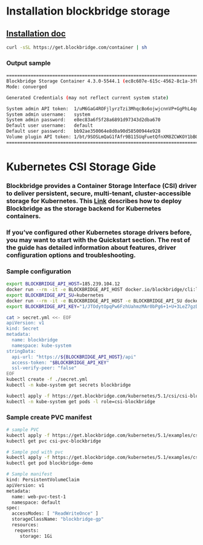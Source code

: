 # Installation blockbridge storage
## [Installation doc](https://www.blockbridge.com/container/) 

```bash
curl -sSL https://get.blockbridge.com/container | sh
```
### Output sample
```bash
=================================================================================
Blockbridge Storage Container 4.3.0-5544.1 (ec8c607e-615c-4562-8c1a-3f0e84eee3e9)
Mode: converged

Generated Credentials (may not reflect current system state)

System admin API token:  1/uM6GaG4ROFjlyrzTzi3MhqcBo6ojwjcnnVP+GgPhL4qozoZobhE5GQ
System admin username:   system
System admin password:   e8ec83a6f5f28a6891d97343d2dba670
Default user username:   default
Default user password:   bb92ae350064e8d0a90d58500944e928
Volume plugin API token: 1/bt/9SOSLmQaG1fAfr9B115UqFuetQfnXM8ZCWKOY1bBO3/1I5IuYRw
=================================================================================
```

# Kubernetes CSI Storage Gide  

### Blockbridge provides a Container Storage Interface (CSI) driver to deliver persistent, secure, multi-tenant, cluster-accessible storage for Kubernetes. This [Link](https://kb.blockbridge.com/guide/kubernetes/) describes how to deploy Blockbridge as the storage backend for Kubernetes containers.

### If you’ve configured other Kubernetes storage drivers before, you may want to start with the Quickstart section. The rest of the guide has detailed information about features, driver configuration options and troubleshooting.

### Sample configuration
```bash
export BLOCKBRIDGE_API_HOST=185.239.104.12
docker run --rm -it -e BLOCKBRIDGE_API_HOST docker.io/blockbridge/cli:latest-alpine bb --no-ssl-verify-peer account create --name kubernetes
export BLOCKBRIDGE_API_SU=kubernetes
docker run --rm -it -e BLOCKBRIDGE_API_HOST -e BLOCKBRIDGE_API_SU docker.io/blockbridge/cli:latest-alpine bb --no-ssl-verify-peer authorization create --notes 'csi-blockbridge driver access'
export BLOCKBRIDGE_API_KEY="1/JTOdytOpqPw6FzhUahmzMAr0bPg6+1+U+3LeZ7gzD0FlM53K06mpvQ"

cat > secret.yml <<- EOF
apiVersion: v1
kind: Secret
metadata:
  name: blockbridge
  namespace: kube-system
stringData:
  api-url: "https://${BLOCKBRIDGE_API_HOST}/api"
  access-token: "$BLOCKBRIDGE_API_KEY"
  ssl-verify-peer: "false"
EOF
kubectl create -f ./secret.yml
kubectl -n kube-system get secrets blockbridge

kubectl apply -f https://get.blockbridge.com/kubernetes/5.1/csi/csi-blockbridge-v2.0.0.yaml
kubectl -n kube-system get pods -l role=csi-blockbridge

```

### Sample create PVC manifest

```bash
# sample PVC
kubectl apply -f https://get.blockbridge.com/kubernetes/5.1/examples/csi-pvc.yaml
kubectl get pvc csi-pvc-blockbridge

# Sample pod with pvc
kubectl apply -f https://get.blockbridge.com/kubernetes/5.1/examples/csi-app.yaml
kubectl get pod blockbridge-demo

# Sample manifest
kind: PersistentVolumeClaim
apiVersion: v1
metadata:
  name: web-pvc-test-1
  namespace: default
spec:
  accessModes: [ "ReadWriteOnce" ]
  storageClassName: "blockbridge-gp"
  resources:
   requests:
     storage: 1Gi
```

